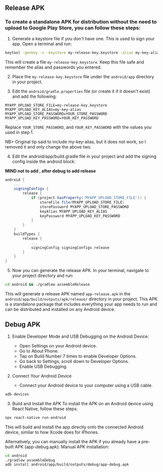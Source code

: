 ## Release APK
### To create a standalone APK for distribution without the need to upload to Google Play Store, you can follow these steps:


1. Generate a keystore file if you don't have one. This is used to sign your app. Open a terminal and run:

```bash
keytool -genkey -v -keystore my-release-key.keystore -alias my-key-alias -keyalg RSA -keysize 2048 -validity 10000
```

This will create a file `my-release-key.keystore`. Keep this file safe and remember the alias and passwords you entered.

2. Place the `my-release-key.keystore` file under the `android/app` directory in your project.

3. Edit the `android/gradle.properties` file (or create it if it doesn't exist) and add the following:

```properties
MYAPP_UPLOAD_STORE_FILE=my-release-key.keystore
MYAPP_UPLOAD_KEY_ALIAS=my-key-alias
MYAPP_UPLOAD_STORE_PASSWORD=YOUR_STORE_PASSWORD
MYAPP_UPLOAD_KEY_PASSWORD=YOUR_KEY_PASSWORD
```

Replace `YOUR_STORE_PASSWORD`, and `YOUR_KEY_PASSWORD` with the values you used in step 1.

NB> Original tip said to include my-key-alias, but it does not work, so I removed it and only change the above two.

4. Edit the android/app/build.gradle file in your project and add the signing config inside the android block:

**MIND not to add , after debug to add release**

```groovy
android {
    ...
    signingConfigs {
        release {
            if (project.hasProperty('MYAPP_UPLOAD_STORE_FILE')) {
                storeFile file(MYAPP_UPLOAD_STORE_FILE)
                storePassword MYAPP_UPLOAD_STORE_PASSWORD
                keyAlias MYAPP_UPLOAD_KEY_ALIAS
                keyPassword MYAPP_UPLOAD_KEY_PASSWORD
            }
        }
    }
    buildTypes {
        release {
            ...
            signingConfig signingConfigs.release
        }
    }
}
```

5. Now you can generate the release APK. In your terminal, navigate to your project directory and run:

```bash
cd android && ./gradlew assembleRelease
```

This will generate a release APK named `app-release.apk` in the `android/app/build/outputs/apk/release/` directory in your project. This APK is a standalone package that includes everything your app needs to run and can be distributed and installed on any Android device.


## Debug APK
1. Enable Developer Mode and USB Debugging on the Android Device:
    - Open Settings on your Android device.
    - Go to About Phone.
    - Tap on Build Number 7 times to enable Developer Options.
    - Go back to Settings, scroll down to Developer Options.
    - Enable USB Debugging.

2. Connect Your Android Device
    - Connect your Android device to your computer using a USB cable.
```sh
adb devices
```
3. Build and Install the APK
    To install the APK on an Android device using React Native, follow these steps:
```sh
npx react-native run-android
```
This will build and install the app directly onto the connected Android device, similar to how Xcode does for iPhones.


Alternatively, you can manually install the APK if you already have a pre-built APK (app-debug.apk):
Manual APK installation:
```sh
cd android
./gradlew assembleDebug
adb install android/app/build/outputs/debug/app-debug.apk
```
